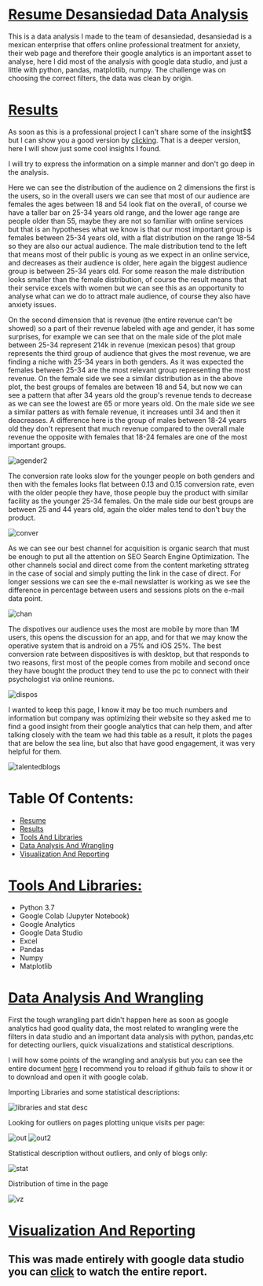 # [Resume Desansiedad Data Analysis](#Table-Of-Contents)
This is a data analysis I made to the team of desansiedad, desansiedad is a mexican enterprise that offers online professional treatment for anxiety, their web page and therefore their google analytics is an important asset to analyse, here I did most of the analysis with google data studio, and just a little with python, pandas, matplotlib, numpy. The challenge was on choosing the correct filters, the data was clean by origin.

# [Results](#Table-Of-Contents)
As soon as this is a professional project I can't share some of the insight$$ but I can show you a good version by [clicking](https://datastudio.google.com/reporting/61f04c52-93e3-4ec5-969a-719304c32849/page/cyT9B). That is a deeper version, here I will show just some cool insights I found.

I will try to express the information on a simple manner and don't go deep in the analysis.

Here we can see the distribution of the audience on 2 dimensions the first is the users, so in the overall users we can see that most of our audience are females the ages between 18 and 54 look flat on the overall, of course we have a taller bar on 25-34 years old range, and the lower age range are people older than 55, maybe they are not so familiar with online services but that is an hypotheses what we know is that our most important group is females between 25-34 years old, with a flat distribution on the range 18-54 so they are also our actual audience.
The male distribution tend to the left that means most of their public is young as we expect in an online service, and decreases as their audience is older, here again the biggest audience group is between 25-34 years old. For some reason the male distribution looks smaller than the female distribution, of course the result means that their service excels with women but we can see this as an opportunity to analyse what can we do to attract male audience, of course they also have anxiety issues.

On the second dimension that is revenue (the entire revenue can't be showed) so a part of their revenue labeled with age and gender, it has some surprises, for example we can see that on the male side of the plot male between 25-34 represent 214k in revenue (mexican pesos) that group represents the third group of audience that gives the most revenue, we are finding a niche with 25-34 years in both genders.
As it was expected the females between 25-34 are the most relevant group representing the most revenue.
On the female side we see a similar distribution as in the above plot, the best groups of females are between 18 and 54, but now we can see a pattern that after 34 years old the group's revenue tends to decrease as we can see the lowest are 65 or more years old.
On the male side we see a similar patters as with female revenue, it increases until 34 and then it deacreases. A difference here is the group of males between 18-24 years old they don't represent that much revenue compared to the overall male revenue the opposite with females that 18-24 females are one of the most important groups. 

![agender2](https://user-images.githubusercontent.com/58957744/116299730-b11cfd00-a763-11eb-88ba-c638bab6b055.png)


The conversion rate looks slow for the younger people on both genders and then with the females looks flat between 0.13 and 0.15 conversion rate, even with the older people they have, those people buy the product with similar facility as the younger 25-34 females.
On the male side our best groups are between 25 and 44 years old, again the older males tend to don't buy the product.

![conver](https://user-images.githubusercontent.com/58957744/116299902-dc075100-a763-11eb-92af-6cf2bbeeb072.png)

As we can see our best channel for acquisition is organic search that must be enough to put all the attention on SEO Search Engine Optimization. The other channels social and direct come from the content marketing sttrateg in the case of social and simply putting the link in the case of direct. For longer sessions we can see the e-mail newslatter is working as we see the difference in percentage between users and sessions plots on the e-mail data point.

![chan](https://user-images.githubusercontent.com/58957744/116299507-67ccad80-a763-11eb-88ab-f01310c06986.png)

The dispotives our audience uses the most are mobile by more than 1M users, this opens the discussion for an app, and for that we may know the operative system that is android on a 75% and iOS 25%.
The best conversion rate between dispositives is with desktop, but that responds to two reasons, first most of the people comes from mobile and second once they have bought the product they tend to use the pc to connect with their psychologist via online reunions.

![dispos](https://user-images.githubusercontent.com/58957744/116299509-68654400-a763-11eb-93d9-3a2ade076156.png)

I wanted to keep this page, I know it may be too much numbers and information but company was optimizing their website so they asked me to find a good insight from their google analytics that can help them, and after talking closely with the team we had this table as a result, it plots the pages that are below the sea line, but also that have good engagement, it was very helpful for them.

![talentedblogs](https://user-images.githubusercontent.com/58957744/116299512-68fdda80-a763-11eb-88c2-c920ba94153f.png)


# Table Of Contents:
* [Resume](#Resume-Desansiedad-Data-Analysis)
* [Results](#Results)
* [Tools And Libraries](#Tools-And-Libraries)
* [Data Analysis And Wrangling](#Data-Analysis-And-Wrangling)
* [Visualization And Reporting](#Visualization-And-Reporting)

# [Tools And Libraries:](#Table-Of-Contents)
* Python 3.7
* Google Colab (Jupyter Notebook)
* Google Analytics
* Google Data Studio
* Excel
* Pandas
* Numpy
* Matplotlib

# [Data Analysis And Wrangling](#Table-Of-Contents)

First the tough wrangling part didn't happen here as soon as google analytics had good quality data, the most related to wrangling were the filters in data studio and an important data analysis with python, pandas,etc for detecting ourliers, quick visualizations and statistical descriptions.

I will how some points of the wrangling and analysis but you can see the entire document [here](https://github.com/JorgePablol/Data-Analysis-Desansiedad-with-Data-Studio/blob/main/Desansiedad%20(1).ipynb) I recommend you to reload if github fails to show it or to download and open it with google colab.

Importing Libraries and some statistical descriptions:

![libraries and stat desc](https://user-images.githubusercontent.com/58957744/116306684-00b2f700-a76b-11eb-9713-2586bc94bc12.png)

Looking for outliers on pages plotting unique visits per page:

![out](https://user-images.githubusercontent.com/58957744/116306685-014b8d80-a76b-11eb-8b47-5ce2f834a790.png)
![out2](https://user-images.githubusercontent.com/58957744/116306688-01e42400-a76b-11eb-846a-f9fb0372d0ce.png)

Statistical description without outliers, and only of blogs only:

![stat](https://user-images.githubusercontent.com/58957744/116306689-01e42400-a76b-11eb-91a3-cb8c10322ab5.png)

Distribution of time in the page

![vz](https://user-images.githubusercontent.com/58957744/116306691-027cba80-a76b-11eb-92b2-035555c34ce6.png)

# [Visualization And Reporting](#Table-Of-Contents)
## This was made entirely with google data studio you can [click](https://datastudio.google.com/reporting/61f04c52-93e3-4ec5-969a-719304c32849/page/cyT9B) to watch the entire report.
